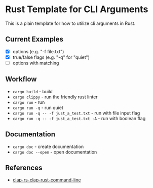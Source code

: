 # Rust Template for CLI Arguments


This is a plain template for how to utilize cli arguments in Rust.

## Current Examples

- [x] options (e.g. "-f file.txt")
- [x] true/false flags (e.g. "-q" for "quiet")
- [ ] options with matching

## Workflow

- `cargo build` - build
- `cargo clippy` - run the friendly rust linter
- `cargo run` - run
- `cargo run -q` - run quiet
- `cargo run -q -- -f just_a_test.txt` - run with file input flag
- `cargo run -q -- -f just_a_test.txt -A` - run with boolean flag

## Documentation

- `cargo doc` - create documentation
- `cargo doc --open` - open documentation

## References

- [clap-rs-clap-rust-command-line](https://rustrepo.com/repo/clap-rs-clap-rust-command-line#using-builder-pattern)
